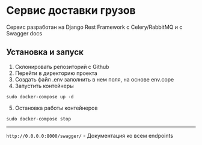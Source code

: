 # Сервис доставки грузов
Сервис разработан на Django Rest Framework с Celery/RabbitMQ и с Swagger docs

## Установка и запуск

1. Склонировать репозиторий с Github
2. Перейти в директорию проекта
3. Создать файл .env заполнить в нем поля, на основе env.cope
4. Запустить контейнеры
```
sudo docker-compose up -d
```
5. Остановка работы контейнеров
```
sudo docker-compose stop
```
***
```http://0.0.0.0:8000/swagger/``` - Документация ко всем endpoints

